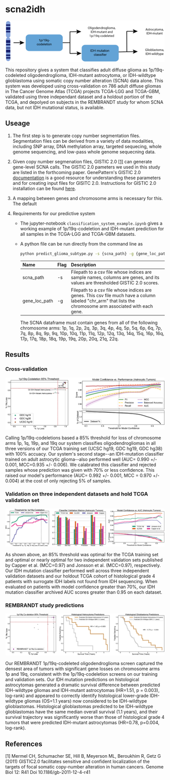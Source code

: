 # scna2idh

![Predictive System](./figures/predictive_system.png)

This repository gives a system that classifies adult diffuse glioma as 1p/19q-codeleted oligodendroglioma, IDH-mutant astrocytoma, or IDH-wildtype glioblastoma using somatic copy number alteration (SCNA) data alone. This system was developed using cross-validation on 786 adult diffuse gliomas in The Cancer Genome Atlas (TCGA)  projects TCGA-LGG and TCGA-GBM, validated using three independant dataset and a holdout portion of the TCGA, and depolyed on subjects in the REMBRANDT study for whom SCNA data, but not IDH mutational status, is available. 

## Useage 

1. The first step is to generate copy number segmentation files. Segmentation files can be derived from a variety of data modalities, including SNP array, DNA methylation array, targeted sequecing, whole genome sequencing, and low-pass whole genome sequecning data. 

2. Given copy number segmenation files, GISTIC 2.0 [[1]](#1) can generate gene-level SCNA calls. The GISTIC 2.0 pameters we used in this study are listed in the forthcoming paper. GenePattern's GISTIC 2.0 [documentation](https://www.genepattern.org/modules/docs/GISTIC_2.0) is a good resource for understanding these parameters and for creating input files for GISITC 2.0. Instructions for GISTIC 2.0 installation can be found [here](http://portals.broadinstitute.org/cgi-bin/cancer/publications/pub_paper.cgi?mode=view&paper_id=216&p=t).

3. A mapping between genes and chromosome arms is necessary for this. The default 

4. Requirements for our predictive system

   - The jupyter-notebook `classification_system_example.ipynb` gives a working example of 1p/19q-codeletion and IDH-mutant prediction for all samples in the TCGA-LGG and TCGA-GBM datasets. 

   - A python file can be run directly from the command line as

     ```bash
     python predict_glioma_subtype.py -s {scna_path} -g {gene_loc_path}
     ```

     | Name          | Flag | Description                                                  |
     | ------------- | ---- | ------------------------------------------------------------ |
     | scna_path     | -s   | Filepath to a csv file whose indices are sample names, columns are genes, and its values are thresholded GISTIC 2.0 scores. |
     | gene_loc_path | -g   | Filepath to a csv file whose indices are genes. This csv file much have a column labeled "chr_arm" that lists the chromosome arm associated with each gene. |

     The SCNA dataframe must contain genes from all of the following chromosome arms: 1p, 1q, 2p, 2q, 3p, 3q, 4p, 4q, 5p, 5q, 6p, 6q, 7p, 7q, 8p, 8q, 9p, 9q, 10p, 10q, 11p, 11q, 12p, 12q, 13q, 14q, 15q, 16p, 16q, 17p, 17q, 18p, 18q, 19p, 19q, 20p, 20q, 21q, 22q.

     

## Results

### Cross-validation

![cv_results](./figures/cv_results.png)

Calling 1p/19q-codeletions based a 85% threshold for loss of chromosome arms 1p, 1q, 19p, and 19q our system classifies oligodendrogliomas in all three versions of our TCGA training set (UCSC hg19, GDC hg19, GDC hg38) with 100% accuacy. Our system's second stage--an IDH-mutation classifier trained on adult astrocytic glioma--also performed well  (AUC= 0.990 +/- 0.001, MCC=0.935 +/- 0.006). We calabrated this classifier and rejected samples whose prediction was given with 70% or less confidence. This raised our model's performance (AUC= 0.992 +/- 0.001, MCC = 0.970 +/- 0.004) at the cost of only rejecting 5% of samples.

### Validation on three independent datasets and hold TCGA validation set

![val_results](./figures/val_results.png)

As shown above, an 85% threshold was optimal for the TCGA training set and optimal or nearly optimal for two independent validation sets published by Capper et al. (MCC=0.97) and Jonsson et al. (MCC=0.97), respectively. Our IDH mutation classifier performed well across three independent validation datasets and our holdout TCGA cohort of histological grade 4 patients with surrogate IDH labels not found from IDH sequencing. When evaluated on patients with model confidence greater than 70%, our IDH mutation classifier archived AUC scores greater than 0.95 on each dataset.

### REMBRANDT study predictions

![rembrandt_results](./figures/rembrandt_results.png)

Our REMBRANDT 1p/19q-codeleted oligodendroglioma screen captured the densest area of tumors with significant gene losses on chromosome arms 1p and 19q, consistent with the 1p/19q-codeletion screens on our training and validation sets. Our IDH mutation predictions on histological astrocytomas generated a dramatic survival difference between predicted IDH-wildtype gliomas and IDH-mutant astrocytomas (HR=1.51, p = 0.003), log-rank) and appeared to correctly identify histological lower-grade IDH-wildtype gliomas (OS=1.1 years) now considered to be IDH-wildtype glioblastomas. Histological glioblastomas predicted to be IDH-wildtype glioblastomas have the same median overall survival (1.1 years), and their survival trajectory was significantly worse than those of histological grade 4 tumors that were predicted IDH-mutant astrocytomas (HR=0.78, p=0.004, log-rank).



## References
<a id="1">[1]</a> Mermel CH, Schumacher SE, Hill B, Meyerson ML, Beroukhim R, Getz G (2011) GISTIC2.0 facilitates sensitive and confident localization of the targets of focal somatic copy-number alteration in human cancers. Genome Biol 12: R41 Doi 10.1186/gb-2011-12-4-r41

